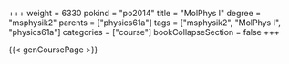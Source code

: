 +++
weight = 6330
pokind = "po2014"
title = "MolPhys I"
degree = "msphysik2"
parents = ["physics61a"]
tags = ["msphysik2", "MolPhys I", "physics61a"]
categories = ["course"]
bookCollapseSection = false
+++

{{< genCoursePage >}}
